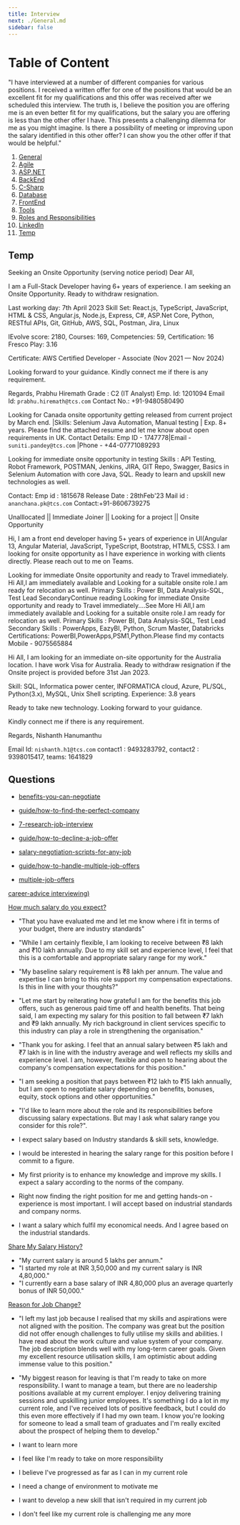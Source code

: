```yaml
---
title: Interview
next: ./General.md
sidebar: false
---
```


# Table of Content

"I have interviewed at a number of different companies for various positions. I received a written offer for one of the positions that would be an excellent fit for my qualifications and this offer was received after we scheduled this interview. The truth is, I believe the position you are offering me is an even better fit for my qualifications, but the salary you are offering is less than the other offer I have. This presents a challenging dilemma for me as you might imagine. Is there a possibility of meeting or improving upon the salary identified in this other offer? I can show you the other offer if that would be helpful."

1. [General](./General.md)
2. [Agile](./Agile.md)
3. [ASP.NET](./ASP_NET.md)
4. [BackEnd](./BackEnd.md)
5. [C-Sharp](./C_Sharp.md)
6. [Database](./Database.md)
7. [FrontEnd](./FrontEnd.md)
8. [Tools](./Tools.md)
9. [Roles and Responsibilities](./Roles_and_Responsibilities.md)
10. [LinkedIn](./LinkedIn.md)
11. [Temp](./temp.md)

## Temp

Seeking an Onsite Opportunity (serving notice period)
Dear All,

I am a Full-Stack Developer having 6+ years of experience. I am seeking an Onsite Opportunity. Ready to withdraw resignation.

Last working day: 7th April 2023
Skill Set: React.js, TypeScript, JavaScript, HTML & CSS, Angular.js, Node.js, Express, C#, ASP.Net Core, Python, RESTful APIs, Git, GitHub, AWS, SQL, Postman, Jira, Linux

IEvolve score: 2180, Courses: 169, Competencies: 59, Certification: 16
Fresco Play: 3.16

Certificate: AWS Certified Developer - Associate (Nov 2021 — Nov 2024)

Looking forward to your guidance.
Kindly connect me if there is any requirement.

Regards,
Prabhu Hiremath
Grade : C2 (IT Analyst)
Emp. Id: 1201094
Email Id: `prabhu.hiremath@tcs.com`
Contact No.: +91-9480580490

Looking for Canada onsite opportunity
getting released from current project by March end.
|Skills: Selenium Java Automation, Manual testing | Exp. 8+ years.
Please find the attached resume and let me know about open requirements in UK.
Contact Details: Emp ID - 1747778|Email - `suniti.pandey@tcs.com` |Phone - +44-07771089293

Looking for immediate onsite opportunity in testing
Skills : API Testing, Robot Framework, POSTMAN, Jenkins, JIRA, GIT Repo, Swagger, Basics in Selenium Automation with core Java, SQL.
Ready to learn and upskill new technologies as well.

Contact:
Emp id : 1815678
Release Date : 28thFeb'23
Mail id : `ananchana.pk@tcs.com`
Contact:+91-8606739275

Unalllocated || Immediate Joiner || Looking for a project || Onsite Opportunity

Hi, I am a front end developer having 5+ years of experience in UI(Angular 13, Angular Material, JavaScript, TypeScript, Bootstrap, HTML5, CSS3. I am looking for onsite opportunity as I have experience in working with clients directly. Please reach out to me on Teams.

Looking for immediate Onsite opportunity and ready to Travel immediately.
Hi All,I am immediately available and Looking for a suitable onsite role.I am ready for relocation as well.
Primary Skills : Power BI, Data Analysis-SQL, Test Lead
SecondaryContinue reading Looking for immediate Onsite opportunity and ready to Travel immediately....See More
Hi All,I am immediately available and Looking for a suitable onsite role.I am ready for relocation as well.
Primary Skills : Power BI, Data Analysis-SQL, Test Lead
Secondary Skills : PowerApps, EazyBI, Python, Scrum Master, Databricks
Certifications: PowerBI,PowerApps,PSM1,Python.Please find my contacts Mobile - 9075565884

Hi All,
I am looking for an immediate on-site opportunity for the Australia location. I have work Visa for Australia. Ready to withdraw resignation if the Onsite project is provided before 31st Jan 2023.

Skill: SQL, Informatica power center, INFORMATICA cloud, Azure, PL/SQL, Python(3.x), MySQL, Unix Shell scripting.
Experience: 3.8 years

Ready to take new technology.
Looking forward to your guidance.

Kindly connect me if there is any requirement.

Regards,
Nishanth Hanumanthu

Email Id: `nishanth.h1@tcs.com`
contact1 : 9493283792,
contact2 : 9398015417,
teams: 1641829

## Questions

- [benefits-you-can-negotiate](https://www.glassdoor.com/blog/benefits-you-can-negotiate/)

- [guide/how-to-find-the-perfect-company](https://www.glassdoor.com/blog/guide/how-to-find-the-perfect-company/)

- [7-research-job-interview](https://www.glassdoor.com/blog/7-research-job-interview/)

- [guide/how-to-decline-a-job-offer](https://www.glassdoor.com/blog/guide/how-to-decline-a-job-offer/)

- [salary-negotiation-scripts-for-any-job](https://www.glassdoor.com/blog/salary-negotiation-scripts-for-any-job/)

- [guide/how-to-handle-multiple-job-offers](https://www.glassdoor.com/blog/guide/how-to-handle-multiple-job-offers/)

- [multiple-job-offers](https://www.indeed.com/career-advice/starting-new-job/multiple-job-offers)

[career-advice interviewing)](https://in.indeed.com/career-advice/interviewing)

[How much salary do you expect?](https://www.indiabix.com/hr-interview/how-much-salary-do-you-expect/)

- "That you have evaluated me and let me know where i fit in terms of your budget, there are industry standards"

- "While I am certainly flexible, I am looking to receive between ₹8 lakh and ₹10 lakh annually. Due to my skill set and experience level, I feel that this is a comfortable and appropriate salary range for my work."

- "My baseline salary requirement is ₹8 lakh per annum. The value and expertise I can bring to this role support my compensation expectations. Is this in line with your thoughts?"

- "Let me start by reiterating how grateful I am for the benefits this job offers, such as generous paid time off and health benefits. That being said, I am expecting my salary for this position to fall between ₹7 lakh and ₹9 lakh annually. My rich background in client services specific to this industry can play a role in strengthening the organisation."

- "Thank you for asking. I feel that an annual salary between ₹5 lakh and ₹7 lakh is in line with the industry average and well reflects my skills and experience level. I am, however, flexible and open to hearing about the company's compensation expectations for this position."

- "I am seeking a position that pays between ₹12 lakh to ₹15 lakh annually, but I am open to negotiate salary depending on benefits, bonuses, equity, stock options and other opportunities."

- "I'd like to learn more about the role and its responsibilities before discussing salary expectations. But may I ask what salary range you consider for this role?".

- I expect salary based on Industry standards & skill sets, knowledge.

- I would be interested in hearing the salary range for this position before I commit to a figure.

- My first priority is to enhance my knowledge and improve my skills. I expect a salary according to the norms of the company.

- Right now finding the right position for me and getting hands-on -experience is most important. I will accept based on industrial standards and company norms.

- I want a salary which fulfil my economical needs. And I agree based on the industrial standards.

[Share My Salary History?](https://in.indeed.com/career-advice/pay-salary/providing-salary-history)

- "My current salary is around 5 lakhs per annum."
- "I started my role at INR 3,50,000 and my current salary is INR 4,80,000."
- "I currently earn a base salary of INR 4,80,000 plus an average quarterly bonus of INR 50,000."

[Reason for Job Change?](https://in.indeed.com/career-advice/interviewing/reason-for-job-change)

- "I left my last job because I realised that my skills and aspirations were not aligned with the position. The company was great but the position did not offer enough challenges to fully utilise my skills and abilities. I have read about the work culture and value system of your company. The job description blends well with my long-term career goals. Given my excellent resource utilisation skills, I am optimistic about adding immense value to this position."

- "My biggest reason for leaving is that I'm ready to take on more responsibility. I want to manage a team, but there are no leadership positions available at my current employer. I enjoy delivering training sessions and upskilling junior employees. It's something I do a lot in my current role, and I've received lots of positive feedback, but I could do this even more effectively if I had my own team. I know you're looking for someone to lead a small team of graduates and I'm really excited about the prospect of helping them to develop."

- I want to learn more
- I feel like I'm ready to take on more responsibility
- I believe I've progressed as far as I can in my current role
- I need a change of environment to motivate me
- I want to develop a new skill that isn't required in my current job
- I don't feel like my current role is challenging me any more
